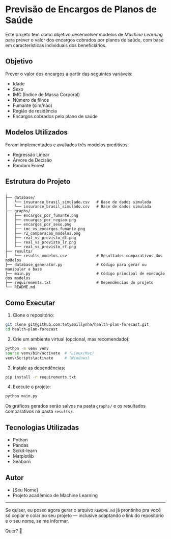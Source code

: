 # Previsão de Encargos de Planos de Saúde

Este projeto tem como objetivo desenvolver modelos de *Machine Learning* para prever o valor dos encargos cobrados por planos de saúde, com base em características individuais dos beneficiários.

## Objetivo

Prever o valor dos encargos a partir das seguintes variáveis:

* Idade
* Sexo
* IMC (Índice de Massa Corporal)
* Número de filhos
* Fumante (sim/não)
* Região de residência
* Encargos cobrados pelo plano de saúde

## Modelos Utilizados

Foram implementados e avaliados três modelos preditivos:

* Regressão Linear
* Árvore de Decisão
* Random Forest

## Estrutura do Projeto

```
.
├── database/
│   └── insurance_brasil_simulado.csv   # Base de dados simulada
│   └── insurance_brasil_simulado.csv   # Base de dados simulada
├── graphs/
│   ├── encargos_por_fumante.png
│   ├── encargos_por_regiao.png
│   ├── encargos_por_sexo.png
│   ├── imc_vs_encargos_fumante.png
│   ├── r2_comparacao_modelos.png
│   ├── real_vs_previsto_dt.png
│   ├── real_vs_previsto_lr.png
│   └── real_vs_previsto_rf.png
├── results/
│   └── results_modelos.csv             # Resultados comparativos dos modelos
├── database_generator.py               # Código para gerar ou manipular a base
├── main.py                             # Código principal de execução dos modelos
├── requirements.txt                    # Dependências do projeto
└── README.md
```

## Como Executar

1. Clone o repositório:

```bash
git clone git@github.com:tetyemillynha/health-plan-forecast.git
cd health-plan-forecast
```

2. Crie um ambiente virtual (opcional, mas recomendado):

```bash
python -m venv venv
source venv/bin/activate  # (Linux/Mac)
venv\Scripts\activate     # (Windows)
```

3. Instale as dependências:

```bash
pip install -r requirements.txt
```

4. Execute o projeto:

```bash
python main.py
```

Os gráficos gerados serão salvos na pasta `graphs/` e os resultados comparativos na pasta `results/`.

## Tecnologias Utilizadas

* Python
* Pandas
* Scikit-learn
* Matplotlib
* Seaborn

## Autor

* \[Seu Nome]
* Projeto acadêmico de Machine Learning

---

Se quiser, eu posso agora gerar o arquivo `README.md` já prontinho pra você só copiar e colar no seu projeto — inclusive adaptando o link do repositório e o seu nome, se me informar.

Quer? 🚀
